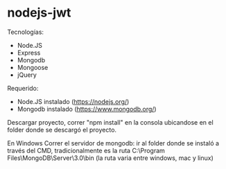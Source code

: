 # nodejs-jwt
Tecnologías:
  - Node.JS
  - Express
  - Mongodb
  - Mongoose
  - jQuery
  
Requerido: 
  - Node.JS instalado (https://nodejs.org/)
  - Mongodb instalado (https://www.mongodb.org/)
  
Descargar proyecto, correr "npm install" en la consola ubicandose en el folder 
donde se descargó el proyecto.

En Windows
Correr el servidor de mongodb: ir al folder donde se instaló a través del CMD, 
tradicionalmente es la ruta C:\Program Files\MongoDB\Server\3.0\bin (la ruta varia entre windows, mac y linux)

